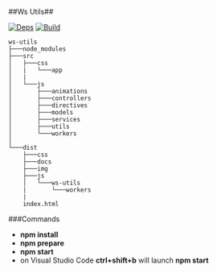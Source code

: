 ##Ws Utils##

[![Deps](https://david-dm.org/actarian/ws-utils.svg)](https://david-dm.org/actarian/ws-utils)
[![Build](https://travis-ci.org/actarian/ws-utils.svg)](https://travis-ci.org/actarian/ws-utils)

```
ws-utils
├───node_modules
├───src
│   ├───css
│   |   └───app
│   |
│   └───js
│       ├───animations
│       ├───controllers
│       ├───directives
│       ├───models
│       ├───services
│       ├───utils
│       └───workers
│
└───dist
    ├───css
    ├───docs
    ├───img
    ├───js	
    │   └───ws-utils
    |       └───workers
    |
    index.html    
```
    
###Commands

* **npm install**
* **npm prepare**
* **npm start**
* on Visual Studio Code **ctrl+shift+b** will launch **npm start**
    